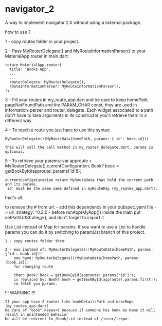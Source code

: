 # navigator_2

A way to implement navigator 2.0 without using a external package.

how to use ?

1 - copy routes folder in your project.

2 - Pass MyRouterDelegate() and MyRouteInformationParser() to your MaterialApp.router in main.dart:

    return MaterialApp.router(
      title: 'Books App',
      ...
      ...
      routerDelegate: MyRouterDelegate(),
      routeInformationParser: MyRouteInformationParser(),
    );

3 - Fill your routes in my_route_app.dart and be care to keep homePath, pageNotFoundPath and the
    PARAM_CHAR const, they are used in information_parser and router_delegate.
    Each widget associated to a path don't have to take arguments in its constructor
    you'll retrieve them in a different way.

4 - To reach a route you just have to use this syntax:

    MyRouterDelegate()(MyRouteData(homePath, params: {'id': book.id}))

    this will call the call method in my_router_delegate.dart, params is optional.

5 - To retrieve your params:
    var approute = MyRouterDelegate().currentConfiguration;
    Book? book = getBookById(approute!.params['id']!);

    currentConfigaturation return MyRouteData that hold the current path and its params.
    'id' must be the same name defined in myRouteMap (my_routes_app.dart).

that's all.

to remove the # from url:
    - add this dependency in your pubspec.yaml file -> url_strategy: ^0.2.0
    - before runApp(MyApp()) inside the main put setPathUrlStrategy(); and don't forget to import it


Use List instead of Map for params:
    If you want to use a List to handle params you can do it by switching to paramList branch of this project.

    1 - copy routes folder then:
    
    2 - now instead of: MyRouterDelegate()(MyRouteData(homePath, params: {'id': book.id}))
        you have: MyRouterDelegate()(MyRouteData(homePath, params: [book.id]))
        for changing route

        then: Book? book = getBookById(approute!.params['id']!);
        is replaced by: Book? book = getBookById(approute!.params.first!);
        to fetch you params.

!!! WARNING !!!

    If your app have 2 routes like bookDetailsPath and userRepo (my_routes_app.dart)
    be care of "book" keyword because if someone has book as name it will result in unintended behavior
    he will be redirect to /book/:id instead of /:user/:repo.